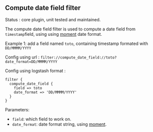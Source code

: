 Compute date field filter
---

Status : core plugin, unit tested and maintained.

The compute date field filter is used to compute a date field from ``timestamp``field, using using [moment](http://momentjs.com/docs/#/parsing/string-format/) date format.

Example 1: add a field named ``toto``, containing timestamp formated with ``DD/MMMM/YYYY``

Config using url : ``filter://compute_date_field://toto?date_format=DD/MMMM/YYYY``

Config using logstash format :

````
filter {
  compute_date_field {
    field => toto
    date_format => 'DD/MMMM/YYYY'
  }
}
````

Parameters:

* ``field``: which field to work on.
* ``date_format``: date format string, using [moment](http://momentjs.com/docs/#/parsing/string-format/).
